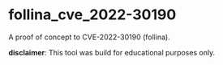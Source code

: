 # follina_cve_2022-30190
A proof of concept to CVE-2022-30190 (follina).

**disclaimer**: This tool was build for educational purposes only.

